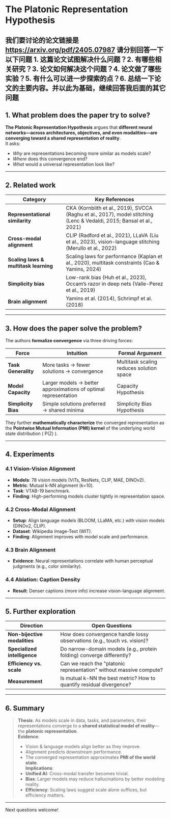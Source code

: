 # The Platonic Representation Hypothesis

## 我们要讨论的论文链接是 <https://arxiv.org/pdf/2405.07987> 请分别回答一下以下问题 1. 这篇论文试图解决什么问题？2. 有哪些相关研究？3. 论文如何解决这个问题？4. 论文做了哪些实验？5. 有什么可以进一步探索的点？6. 总结一下论文的主要内容。并以此为基础，继续回答我后面的其它问题

## 1. What problem does the paper try to solve?

**The Platonic Representation Hypothesis** argues that **different neural networks—across architectures, objectives, and even modalities—are converging toward a shared representation of reality**.  
It asks:  

- *Why* are representations becoming more similar as models scale?  
- *Where* does this convergence end?  
- *What* would a universal representation look like?

---

## 2. Related work

| Category | Key References |
|---|---|
| **Representational similarity** | CKA (Kornblith et al., 2019), SVCCA (Raghu et al., 2017), model stitching (Lenc & Vedaldi, 2015; Bansal et al., 2021) |
| **Cross-modal alignment** | CLIP (Radford et al., 2021), LLaVA (Liu et al., 2023), vision-language stitching (Merullo et al., 2022) |
| **Scaling laws & multitask learning** | Scaling laws for performance (Kaplan et al., 2020), multitask constraints (Cao & Yamins, 2024) |
| **Simplicity bias** | Low-rank bias (Huh et al., 2023), Occam’s razor in deep nets (Valle-Perez et al., 2019) |
| **Brain alignment** | Yamins et al. (2014), Schrimpf et al. (2018) |

---

## 3. How does the paper solve the problem?

The authors **formalize convergence** via three driving forces:

| Force | Intuition | Formal Argument |
|---|---|---|
| **Task Generality** | More tasks → fewer solutions → convergence | Multitask scaling reduces solution space |
| **Model Capacity** | Larger models → better approximations of optimal representation | Capacity Hypothesis |
| **Simplicity Bias** | Simple solutions preferred → shared minima | Simplicity Bias Hypothesis |

They further **mathematically characterize** the converged representation as the **Pointwise Mutual Information (PMI) kernel** of the underlying world state distribution \( P(Z) \).

---

## 4. Experiments

### 4.1 Vision-Vision Alignment

- **Models**: 78 vision models (ViTs, ResNets, CLIP, MAE, DINOv2).  
- **Metric**: Mutual k-NN alignment (k=10).  
- **Task**: VTAB-19 benchmark.  
- **Finding**: High-performing models cluster tightly in representation space.

### 4.2 Cross-Modal Alignment

- **Setup**: Align language models (BLOOM, LLaMA, etc.) with vision models (DINOv2, CLIP).  
- **Dataset**: Wikipedia Image-Text (WIT).  
- **Finding**: Alignment improves with model scale and performance.

### 4.3 Brain Alignment

- **Evidence**: Neural representations correlate with human perceptual judgments (e.g., color similarity).

### 4.4 Ablation: Caption Density

- **Result**: Denser captions (more info) increase vision-language alignment.

---

## 5. Further exploration

| Direction | Open Questions |
|---|---|
| **Non-bijective modalities** | How does convergence handle lossy observations (e.g., touch vs. vision)? |
| **Specialized intelligence** | Do narrow-domain models (e.g., protein folding) converge differently? |
| **Efficiency vs. scale** | Can we reach the "platonic representation" without massive compute? |
| **Measurement** | Is mutual k-NN the best metric? How to quantify residual divergence? |

---

## 6. Summary
>
> **Thesis**: As models scale in data, tasks, and parameters, their representations converge to a **shared statistical model of reality**—the **platonic representation**.  
> **Evidence**:  
>
> - Vision & language models align better as they improve.  
> - Alignment predicts downstream performance.  
> - The converged representation approximates **PMI of the world state**.  
> **Implications**:  
> - **Unified AI**: Cross-modal transfer becomes trivial.  
> - **Bias**: Larger models may reduce hallucinations by better modeling reality.  
> - **Efficiency**: Scaling laws suggest scale alone suffices, but efficiency matters.

---

Next questions welcome!
